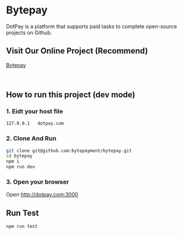 # Bytepay

DotPay is a platform that supports paid tasks to complete open-source projects on Github.
<br/>

## Visit Our Online Project (Recommend)
[Bytepay](https://bytepay.online)

<br/>

## How to run this project (dev mode)

### 1. Eidt your host file
```bash
127.0.0.1   dotpay.com
```
### 2. Clone And Run
```bash
git clone git@github.com:bytepayment/bytepay.git
cd bytepay
npm i
npm run dev
```

### 3. Open your browser
Open http://dotpay.com:3000
<br/>

## Run Test

```bash
npm run test
```
